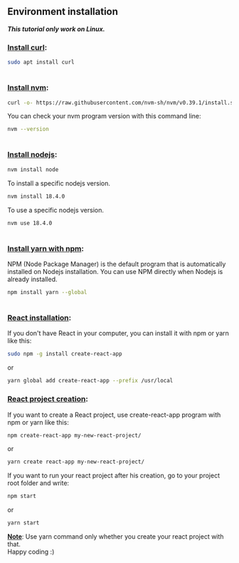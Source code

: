 ## Environment installation
***This tutorial only work on Linux.***
### <u>Install curl</u>:
```sh
sudo apt install curl
```
#
### <u>Install nvm</u>:
```sh
curl -o- https://raw.githubusercontent.com/nvm-sh/nvm/v0.39.1/install.sh | bash
```
You can check your nvm program version with this command line:
```sh
nvm --version
```
#
### <u>Install nodejs</u>:
```sh
nvm install node
```
To install a specific nodejs version.
```sh
nvm install 18.4.0
```
To use a specific nodejs version.
```sh
nvm use 18.4.0
```
#
### <u>Install yarn with npm</u>:
NPM (Node Package Manager) is the default program that is automatically installed on Nodejs installation. You can use NPM directly when Nodejs is already installed.
```sh
npm install yarn --global
```
#
### <u>React installation</u>:
If you don't have React in your computer, you can install it with npm or yarn like this:
```sh
sudo npm -g install create-react-app
```
or
```sh
yarn global add create-react-app --prefix /usr/local
```
### <u>React project creation</u>:
If you want to create a React project, use create-react-app program with npm or yarn like this:
```sh
npm create-react-app my-new-react-project/
```
or
```sh
yarn create react-app my-new-react-project/
```
If you want to run your react project after his creation, go to your project root folder and write:
```sh
npm start
```
or
```sh
yarn start
```
<u>**Note**</u>: Use yarn command only whether you create your react project with that.
<br/>
Happy coding :)
